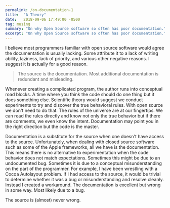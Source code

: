 ```yaml
---
permalink: /on-documentation-1
title:  "A Theory"
date:   2018-09-06 17:49:00 -0500
tag: musing
summary: "On why Open Source software so often has poor documentation."
excerpt: "On why Open Source software so often has poor documentation."
---
```


I believe most programmers familiar with open source software would agree the documentation is usually lacking. Some attribute it to a lack of writing ability, laziness, lack of priority, and various other negative reasons. I suggest it is actually for a good reason.

> The source is the documentation. Most additional documentation is redundant and misleading.

Whenever creating a complicated program, the author runs into conceptual road blocks. A time where you think the code should do one thing but it does something else. Scientific theory would suggest we conduct experiments to try and discover the true behavioral rules. With open source we don't need to do that. The rules of the universe are at our fingertips. We can read the rules directly and know not only the true behavior but if there are comments, we even know the intent. Documentation may point you in the right direction but the code is the master.

Documentation is a substitute for the source when one doesn't have access to the source. Unfortunately, when dealing with closed source software such as some of the Apple frameworks, all we have is the documentation. This means there is no alternative to experimentation when the code behavior does not match expectations. Sometimes this might be due to an undocumented bug. Sometimes it is due to a conceptual misunderstanding on the part of the programmer. For example, I have been wrestling with a Cocoa Autolayout problem. If I had access to the source, it would be trivial to determine whether it was a bug or misunderstanding and resolve cleanly. Instead I created a workaround. The documentation is excellent but wrong in some way. Most likely due to a bug.

The source is (almost) never wrong.